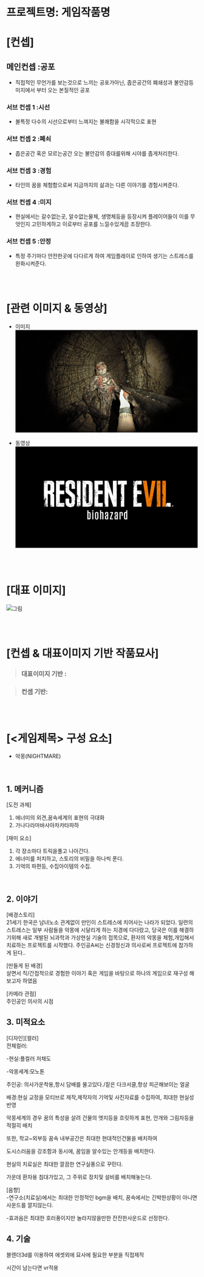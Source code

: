 # 프로젝트명: 게임작품명

# [컨셉]

## 메인컨셉 :공포

- 직접적인 무언가를 보는것으로 느끼는 공포가아닌, 좁은공간의 폐쇄성과 불안감등 미지에서 부터 오는 본질적인 공포

### 서브 컨셉 1 :시선

- 불특정 다수의 시선으로부터 느껴지는 불쾌함을 시각적으로 표현

### 서브 컨셉 2 :폐쇠

- 좁은공간 혹은 모르는공간 오는 불안감의 증대를위해 시야를 좁게처리한다.

### 서브 컨셉 3 :경험

- 타인의 꿈을 체험함으로써 지금까지의 삶과는 다른 이야기를 경험시켜준다.

### 서브 컨셉 4 :미지

- 현실에서는 갈수없는곳, 알수없는물체, 생명체등을 등장시켜 플레이어들이 이를 무엇인지 고민하게하고 이로부터 공포를 느낄수있게끔 조장한다.

### 서브 컨셉 5 :안정

- 특정 주기마다 안전한곳에 다다르게 하여 게임플레이로 인하여 생기는 스트레스를 완화시켜준다.

<br><br>

# [관련 이미지 & 동영상]

- 이미지  
  <img src="./img/이미지.jpg">
  
- 동영상
  [![](./img/링크로고.png)](https://www.youtube.com/watch?v=W1OUs3HwIuo)

<br><br>

# [대표 이미지]

![그림](./img/관련이미지.png)

<br><br>

# [컨셉 & 대표이미지 기반 작품묘사]

> ### 대표이미지 기반 :

> ### 컨셉 기반:

<br><br>

# [<게임제목> 구성 요소]

- 악몽(NIGHTMARE)

<br>

## 1. 메커니즘

[도전 과제]

1. 에너미의 외견,꿈속세계의 표현의 극대화
2. 가나다라마바사아차카타파하

[재미 요소]

1. 각 장소마다 트릭을풀고 나아간다.
2. 에너미를 처치하고, 스토리의 비밀을 하나씩 푼다.
3. 기억의 파편등, 수집아이템의 수집.

<br>

## 2. 이야기

[배경스토리]  
21세기 한국은 남녀노소 관계없이 만인이 스트레스에 치어사는 나라가 되었다.
일련의 스트레스는 일부 사람들을 악몽에 시달리게 하는 지경에 다다랐고,
당국은 이를 해결하기위해 새로 개발된 뇌과학과 가상현실 기술의 접목으로,
환자의 악몽을 체험,개입해서 치료하는 프로젝트를 시작했다.
주인공A씨는 신경정신과 의사로써 프로젝트에 참가하게 된다..

[만들게 된 배경]  
살면서 직/간접적으로 경험한 이야기 혹은 게임을 바탕으로 하나의 게임으로 재구성 해보고자 하였음

[카메라 관점]  
주인공인 의사의 시점
<br>

## 3. 미적요소

[디자인][컬러]  
전체컬러: 

-현실:풀컬러 저채도

-악몽세계:모노톤

주인공:
의사가운착용,항시 담배를 물고있다./짙은 다크서클,항상 피곤해보이는 얼굴

배경:현실 교정을 모티브로 제작,제작자의 기억및 사진자료를 수집하여, 최대한 현실성 반영

악몽세계의 경우 꿈의 특성을 살려 건물의 엣지등을 흐릿하게 표현, 안개와 그림자등을 적절히 배치

또한, 학교~외부등 꿈속 내부공간은 최대한 현대적인건물을 배치하여 

도시스러움을 강조함과 동시에, 꿈임을 알수있는 안개등을 배치한다.

현실의 치료실은 최대한 깔끔한 연구실풍으로 꾸민다. 

가운데 환자용 침대가있고, 그 주위로 장치및 설비를 배치해놓는다. 

[음향]  
-연구소(치료실)에서는 최대한 안정적인 bgm을 배치, 꿈속에서는 긴박한상황이 아니면 사운드를 깔지않는다.

-효과음은 최대한 호러풍이지만 놀라지않을만한 잔잔한사운드로 선정한다.
<br>

## 4. 기술

블렌더3d를 이용하여 에셋외에 묘사에 필요한 부분을 직접제작

시간이 남는다면 vr적용
